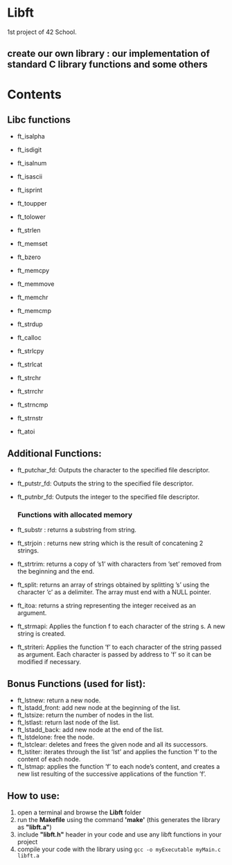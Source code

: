 # Libft
1st project of 42 School.

## create our own library : our implementation of standard C library functions and some others

# Contents

## Libc functions
- ft_isalpha
- ft_isdigit  
- ft_isalnum 
- ft_isascii 
- ft_isprint
- ft_toupper 
- ft_tolower
- ft_strlen
- ft_memset 
- ft_bzero 
- ft_memcpy 
- ft_memmove
- ft_memchr
- ft_memcmp
- ft_strdup 

- ft_calloc
- ft_strlcpy
- ft_strlcat
- ft_strchr
- ft_strrchr  
- ft_strncmp 
- ft_strnstr
- ft_atoi 

## Additional Functions:

- ft_putchar_fd: Outputs the character to the specified file descriptor.
- ft_putstr_fd: Outputs the string to the specified file descriptor.
- ft_putnbr_fd: Outputs the integer to the specified file descriptor.
  
   ### Functions with allocated memory

- ft_substr : returns a substring from string.
- ft_strjoin : returns new string which is the result of concatening 2 strings.
- ft_strtrim: returns a copy of ’s1’ with characters from ’set’ removed from the beginning and the end.
- ft_split: returns an array of strings obtained by splitting ’s’ using the character ’c’ as a delimiter. The array must end with a NULL pointer.
- ft_itoa: returns a string representing the integer received as an argument.
- ft_strmapi: Applies the function f to each character of the string s. A new string is created.
- ft_striteri: Applies the function ’f’ to each character of the string passed as argument. Each character is passed by address to ’f’ so it can be modified if necessary.

## Bonus Functions (used for list):
- ft_lstnew: return a new node.
- ft_lstadd_front: add new node at the beginning of the list.
- ft_lstsize: return the number of nodes in the list.
- ft_lstlast: return last node of the list.
- ft_lstadd_back:  add new node at the end of the list.
- ft_lstdelone: free the node.
- ft_lstclear: deletes and frees the given node and all its successors.
- ft_lstiter: iterates through the list ’lst’ and applies the function ’f’ to the content of each node.
- ft_lstmap: applies the function ’f’ to each node’s content, and creates a new list resulting of the successive applications of the function ’f’.

## How to use:

 1. open a terminal and browse the **Libft** folder
 2. run the **Makefile** using the command **'make'** (this generates the library as **"libft.a"**)
 3. include **"libft.h"** header in your code and use any libft functions in your project
 4. compile your code with the library using `gcc -o myExecutable myMain.c libft.a`







  

